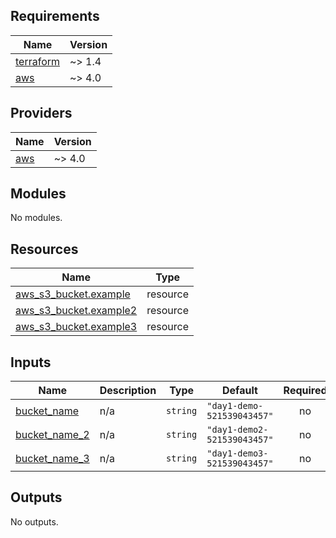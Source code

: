 <!-- BEGIN_TF_DOCS -->
## Requirements

| Name | Version |
|------|---------|
| <a name="requirement_terraform"></a> [terraform](#requirement\_terraform) | ~> 1.4 |
| <a name="requirement_aws"></a> [aws](#requirement\_aws) | ~> 4.0 |

## Providers

| Name | Version |
|------|---------|
| <a name="provider_aws"></a> [aws](#provider\_aws) | ~> 4.0 |

## Modules

No modules.

## Resources

| Name | Type |
|------|------|
| [aws_s3_bucket.example](https://registry.terraform.io/providers/hashicorp/aws/latest/docs/resources/s3_bucket) | resource |
| [aws_s3_bucket.example2](https://registry.terraform.io/providers/hashicorp/aws/latest/docs/resources/s3_bucket) | resource |
| [aws_s3_bucket.example3](https://registry.terraform.io/providers/hashicorp/aws/latest/docs/resources/s3_bucket) | resource |

## Inputs

| Name | Description | Type | Default | Required |
|------|-------------|------|---------|:--------:|
| <a name="input_bucket_name"></a> [bucket\_name](#input\_bucket\_name) | n/a | `string` | `"day1-demo-521539043457"` | no |
| <a name="input_bucket_name_2"></a> [bucket\_name\_2](#input\_bucket\_name\_2) | n/a | `string` | `"day1-demo2-521539043457"` | no |
| <a name="input_bucket_name_3"></a> [bucket\_name\_3](#input\_bucket\_name\_3) | n/a | `string` | `"day1-demo3-521539043457"` | no |

## Outputs

No outputs.
<!-- END_TF_DOCS -->
